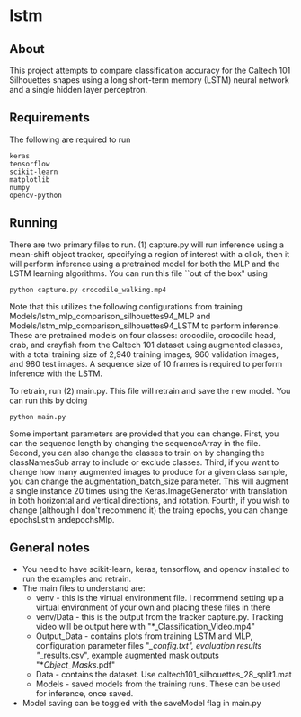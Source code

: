 # lstm

## About
This project attempts to compare classification accuracy
for the Caltech 101 Silhouettes shapes using a long short-term
memory (LSTM) neural network and a single hidden layer perceptron.

## Requirements
The following are required to run
```
keras
tensorflow
scikit-learn
matplotlib
numpy
opencv-python
```

## Running
There are two primary files to run. (1) capture.py will run inference using a
mean-shift object tracker, specifying a region of interest with a click, then
it will perform inference using a pretrained model for both the MLP and the LSTM
learning algorithms. You can run this file ``out of the box" using
```
python capture.py crocodile_walking.mp4
```
Note that this utilizes the following configurations from training
Models/lstm_mlp_comparison_silhouettes94_MLP and Models/lstm_mlp_comparison_silhouettes94_LSTM to perform inference. These are pretrained models on four classes: crocodile, crocodile head, crab, and crayfish from the Caltech 101 dataset using augmented classes, with a total training size of 2,940 training images, 960 validation images, and 980 test images. A sequence size of 10 frames is required to perform inference with the LSTM.

To retrain, run (2) main.py. This file will retrain and save the new model. You can run this by doing
```
python main.py
```
Some important parameters are provided that you can change. First, you can the sequence length by changing the sequenceArray in the file. Second, you can also change the classes to train on by changing the classNamesSub array to include or exclude classes. Third, if you want to change how many augmented images to 
produce for a given class sample, you can change the 
augmentation_batch_size parameter. This will augment a single instance
20 times using the Keras.ImageGenerator with translation in both
horizontal and vertical directions, and rotation. Fourth, if you wish to change
(although I don't recommend it) the traing epochs, you can change epochsLstm andepochsMlp.

## General notes
* You need to have scikit-learn, keras, tensorflow, and opencv installed to 
run the examples and retrain. 
* The main files to understand are:
	- venv - this is the virtual environment file. I recommend setting
		 up a virtual environment of your own and placing these
                 files in there
	- venv/Data - this is the output from the tracker capture.py. Tracking
                      video will be output here with
                      "*_Classification_Video.mp4"
	- Output_Data - contains plots from training LSTM and MLP,
                        configuration parameter files "*_config.txt",
                        evaluation results "*_results.csv", example
                        augmented mask outputs "*_Object_Masks_<classname>.pdf"
	- Data - contains the dataset. Use caltech101_silhouettes_28_split1.mat
	- Models - saved models from the training runs. These can be used
                   for inference, once saved.
* Model saving can be toggled with the saveModel flag in main.py 

